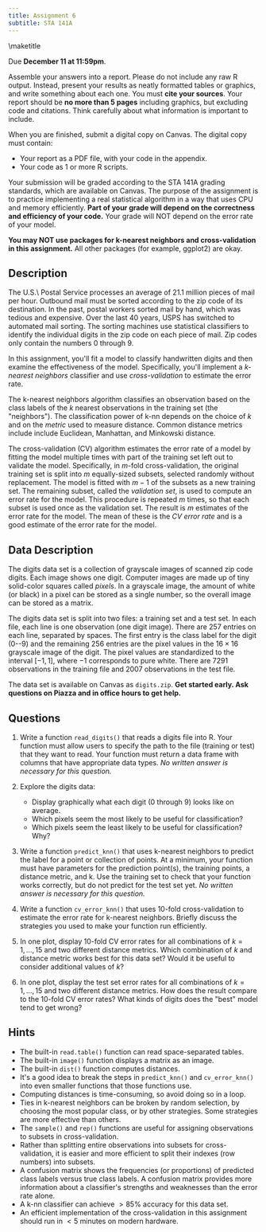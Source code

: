 ```yaml
---
title: Assignment 6
subtitle: STA 141A
---
```


\maketitle

Due __December 11 at 11:59pm__.

Assemble your answers into a report. Please do not include any raw R output.
Instead, present your results as neatly formatted tables or graphics, and write
something about each one. You must __cite your sources__. Your report should be
__no more than 5 pages__ including graphics, but excluding code and citations.
Think carefully about what information is important to include. 

When you are finished, submit a digital copy on Canvas. The digital copy must
contain:

* Your report as a PDF file, with your code in the appendix.
* Your code as 1 or more R scripts.

Your submission will be graded according to the STA 141A grading standards,
which are available on Canvas. The purpose of the assignment is to practice
implementing a real statistical algorithm in a way that uses CPU and memory
efficiently. __Part of your grade will depend on the correctness and efficiency
of your code.__ Your grade will NOT depend on the error rate of your model.

__You may NOT use packages for k-nearest neighbors and cross-validation in this
assignment.__ All other packages (for example, ggplot2) are okay.


## Description

The U.S.\ Postal Service processes an average of 21.1 million pieces of mail
per hour. Outbound mail must be sorted according to the zip code of its
destination. In the past, postal workers sorted mail by hand, which was tedious
and expensive. Over the last 40 years, USPS has switched to automated mail
sorting. The sorting machines use statistical classifiers to identify the
individual digits in the zip code on each piece of mail. Zip codes only contain
the numbers 0 through 9.

In this assignment, you'll fit a model to classify handwritten digits and then
examine the effectiveness of the model. Specifically, you'll implement a
_k-nearest neighbors_ classifier and use _cross-validation_ to estimate the
error rate.

The k-nearest neighbors algorithm classifies an observation based on the class
labels of the $k$ nearest observations in the training set (the "neighbors").
The classification power of k-nn depends on the choice of $k$ and on the
_metric_ used to measure distance. Common distance metrics include include
Euclidean, Manhattan, and Minkowski distance.

The cross-validation (CV) algorithm estimates the error rate of a model by
fitting the model multiple times with part of the training set left out to
validate the model. Specifically, in $m$-fold cross-validation, the original
training set is split into $m$ equally-sized subsets, selected randomly without
replacement. The model is fitted with $m - 1$ of the subsets as a new training
set. The remaining subset, called the _validation set_, is used to compute an
error rate for the model. This procedure is repeated $m$ times, so that each
subset is used once as the validation set. The result is $m$ estimates of the
error rate for the model. The mean of these is the _CV error rate_ and is a
good estimate of the error rate for the model.

## Data Description

The digits data set is a collection of grayscale images of scanned zip code
digits. Each image shows one digit. Computer images are made up of tiny
solid-color squares called _pixels_. In a grayscale image, the amount of white
(or black) in a pixel can be stored as a single number, so the overall image
can be stored as a matrix.

The digits data set is split into two files: a training set and a test set. In
each file, each line is one observation (one digit image). There are 257
entries on each line, separated by spaces. The first entry is the class label
for the digit (0--9) and the remaining 256 entries are the pixel values in the
$16 \times 16$ grayscale image of the digit. The pixel values are standardized
to the interval $[-1, 1]$, where $-1$ corresponds to pure white. There are 7291
observations in the training file and 2007 observations in the test file.

The data set is available on Canvas as `digits.zip`. __Get started early. Ask
questions on Piazza and in office hours to get help.__

## Questions

1.  Write a function `read_digits()` that reads a digits file into R. Your
    function must allow users to specify the path to the file (training or
    test) that they want to read. Your function must return a data frame with
    columns that have appropriate data types. _No written answer is necessary
    for this question._

2.  Explore the digits data:
    + Display graphically what each digit (0 through 9) looks like on average.
    + Which pixels seem the most likely to be useful for classification?
    + Which pixels seem the least likely to be useful for classification? Why?

3.  Write a function `predict_knn()` that uses k-nearest neighbors to predict
    the label for a point or collection of points. At a minimum, your function
    must have parameters for the prediction point(s), the training points, a
    distance metric, and k. Use the training set to check that your function
    works correctly, but do not predict for the test set yet. _No written
    answer is necessary for this question._

4.  Write a function `cv_error_knn()` that uses 10-fold cross-validation
    to estimate the error rate for k-nearest neighbors. Briefly discuss the
    strategies you used to make your function run efficiently.

5.  In one plot, display 10-fold CV error rates for all combinations of
    $k = 1, \ldots, 15$ and two different distance metrics. Which combination
    of $k$ and distance metric works best for this data set? Would it be useful
    to consider additional values of $k$?

6.  In one plot, display the test set error rates for all combinations of
    $k = 1, \ldots, 15$ and two different distance metrics. How does the result
    compare to the 10-fold CV error rates? What kinds of digits does the "best"
    model tend to get wrong?

## Hints

*   The built-in `read.table()` function can read space-separated tables.
*   The built-in `image()` function displays a matrix as an image.
*   The built-in `dist()` function computes distances.
*   It's a good idea to break the steps in `predict_knn()` and
    `cv_error_knn()` into even smaller functions that those functions use.
*   Computing distances is time-consuming, so avoid doing so in a loop.
*   Ties in k-nearest neighbors can be broken by random selection, by
    choosing the most popular class, or by other strategies. Some strategies
    are more effective than others.
*   The `sample()` and `rep()` functions are useful for assigning observations
    to subsets in cross-validation.
*   Rather than splitting entire observations into subsets for
    cross-validation, it is easier and more efficient to split their indexes
    (row numbers) into subsets.
*   A confusion matrix shows the frequencies (or proportions) of predicted
    class labels versus true class labels. A confusion matrix provides more
    information about a classifier's strengths and weaknesses than the error
    rate alone.
*   A k-nn classifier can achieve $> 85\%$ accuracy for this data set.
*   An efficient implementation of the cross-validation in this assignment
    should run in $< 5$ minutes on modern hardware.
